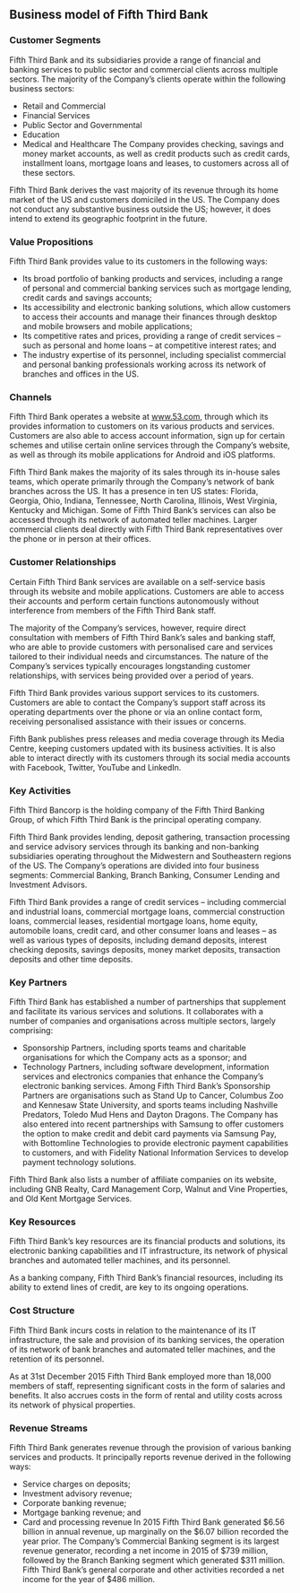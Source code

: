 Business model of Fifth Third Bank
----------------------------------

 ### Customer Segments

 Fifth Third Bank and its subsidiaries provide a range of financial and banking services to public sector and commercial clients across multiple sectors. The majority of the Company’s clients operate within the following business sectors:

  * Retail and Commercial
 * Financial Services
 * Public Sector and Governmental
 * Education
 * Medical and Healthcare
  The Company provides checking, savings and money market accounts, as well as credit products such as credit cards, installment loans, mortgage loans and leases, to customers across all of these sectors.

 Fifth Third Bank derives the vast majority of its revenue through its home market of the US and customers domiciled in the US. The Company does not conduct any substantive business outside the US; however, it does intend to extend its geographic footprint in the future.

 ### Value Propositions

 Fifth Third Bank provides value to its customers in the following ways:

  * Its broad portfolio of banking products and services, including a range of personal and commercial banking services such as mortgage lending, credit cards and savings accounts;
 * Its accessibility and electronic banking solutions, which allow customers to access their accounts and manage their finances through desktop and mobile browsers and mobile applications;
 * Its competitive rates and prices, providing a range of credit services – such as personal and home loans – at competitive interest rates; and
 * The industry expertise of its personnel, including specialist commercial and personal banking professionals working across its network of branches and offices in the US.
  ### Channels

 Fifth Third Bank operates a website at www.53.com, through which its provides information to customers on its various products and services. Customers are also able to access account information, sign up for certain schemes and utilise certain online services through the Company’s website, as well as through its mobile applications for Android and iOS platforms.

 Fifth Third Bank makes the majority of its sales through its in-house sales teams, which operate primarily through the Company’s network of bank branches across the US. It has a presence in ten US states: Florida, Georgia, Ohio, Indiana, Tennessee, North Carolina, Illinois, West Virginia, Kentucky and Michigan. Some of Fifth Third Bank’s services can also be accessed through its network of automated teller machines. Larger commercial clients deal directly with Fifth Third Bank representatives over the phone or in person at their offices.

 ### Customer Relationships

 Certain Fifth Third Bank services are available on a self-service basis through its website and mobile applications. Customers are able to access their accounts and perform certain functions autonomously without interference from members of the Fifth Third Bank staff.

 The majority of the Company’s services, however, require direct consultation with members of Fifth Third Bank’s sales and banking staff, who are able to provide customers with personalised care and services tailored to their individual needs and circumstances. The nature of the Company’s services typically encourages longstanding customer relationships, with services being provided over a period of years.

 Fifth Third Bank provides various support services to its customers. Customers are able to contact the Company’s support staff across its operating departments over the phone or via an online contact form, receiving personalised assistance with their issues or concerns.

 Fifth Bank publishes press releases and media coverage through its Media Centre, keeping customers updated with its business activities. It is also able to interact directly with its customers through its social media accounts with Facebook, Twitter, YouTube and LinkedIn.

 ### Key Activities

 Fifth Third Bancorp is the holding company of the Fifth Third Banking Group, of which Fifth Third Bank is the principal operating company.

 Fifth Third Bank provides lending, deposit gathering, transaction processing and service advisory services through its banking and non-banking subsidiaries operating throughout the Midwestern and Southeastern regions of the US. The Company’s operations are divided into four business segments: Commercial Banking, Branch Banking, Consumer Lending and Investment Advisors.

 Fifth Third Bank provides a range of credit services – including commercial and industrial loans, commercial mortgage loans, commercial construction loans, commercial leases, residential mortgage loans, home equity, automobile loans, credit card, and other consumer loans and leases – as well as various types of deposits, including demand deposits, interest checking deposits, savings deposits, money market deposits, transaction deposits and other time deposits.

 ### Key Partners

 Fifth Third Bank has established a number of partnerships that supplement and facilitate its various services and solutions. It collaborates with a number of companies and organisations across multiple sectors, largely comprising:

  * Sponsorship Partners, including sports teams and charitable organisations for which the Company acts as a sponsor; and
 * Technology Partners, including software development, information services and electronics companies that enhance the Company’s electronic banking services.
  Among Fifth Third Bank’s Sponsorship Partners are organisations such as Stand Up to Cancer, Columbus Zoo and Kennesaw State University, and sports teams including Nashville Predators, Toledo Mud Hens and Dayton Dragons. The Company has also entered into recent partnerships with Samsung to offer customers the option to make credit and debit card payments via Samsung Pay, with Bottomline Technologies to provide electronic payment capabilities to customers, and with Fidelity National Information Services to develop payment technology solutions.

 Fifth Third Bank also lists a number of affiliate companies on its website, including GNB Realty, Card Management Corp, Walnut and Vine Properties, and Old Kent Mortgage Services.

 ### Key Resources

 Fifth Third Bank’s key resources are its financial products and solutions, its electronic banking capabilities and IT infrastructure, its network of physical branches and automated teller machines, and its personnel.

 As a banking company, Fifth Third Bank’s financial resources, including its ability to extend lines of credit, are key to its ongoing operations.

 ### Cost Structure

 Fifth Third Bank incurs costs in relation to the maintenance of its IT infrastructure, the sale and provision of its banking services, the operation of its network of bank branches and automated teller machines, and the retention of its personnel.

 As at 31st December 2015 Fifth Third Bank employed more than 18,000 members of staff, representing significant costs in the form of salaries and benefits. It also accrues costs in the form of rental and utility costs across its network of physical properties.

 ### Revenue Streams

 Fifth Third Bank generates revenue through the provision of various banking services and products. It principally reports revenue derived in the following ways:

  * Service charges on deposits;
 * Investment advisory revenue;
 * Corporate banking revenue;
 * Mortgage banking revenue; and
 * Card and processing revenue
  In 2015 Fifth Third Bank generated $6.56 billion in annual revenue, up marginally on the $6.07 billion recorded the year prior. The Company’s Commercial Banking segment is its largest revenue generator, recording a net income in 2015 of $739 million, followed by the Branch Banking segment which generated $311 million. Fifth Third Bank’s general corporate and other activities recorded a net income for the year of $486 million.